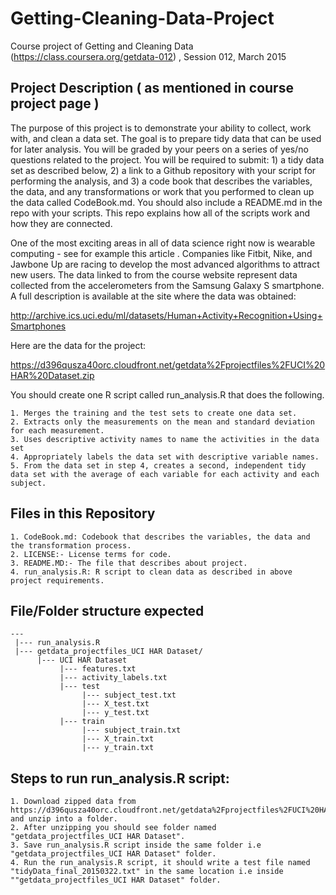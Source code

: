 # Getting-Cleaning-Data-Project

Course project of Getting and Cleaning Data (https://class.coursera.org/getdata-012) , Session 012, March 2015

## Project Description ( as mentioned in course project page ) 

The purpose of this project is to demonstrate your ability to collect, work with, and clean a data set. The goal is to prepare tidy data that can be used for later analysis. You will be graded by your peers on a series of yes/no questions related to the project. You will be required to submit: 1) a tidy data set as described below, 2) a link to a Github repository with your script for performing the analysis, and 3) a code book that describes the variables, the data, and any transformations or work that you performed to clean up the data called CodeBook.md. You should also include a README.md in the repo with your scripts. This repo explains how all of the scripts work and how they are connected. 

One of the most exciting areas in all of data science right now is wearable computing - see for example this article . Companies like Fitbit, Nike, and Jawbone Up are racing to develop the most advanced algorithms to attract new users. The data linked to from the course website represent data collected from the accelerometers from the Samsung Galaxy S smartphone. A full description is available at the site where the data was obtained:

http://archive.ics.uci.edu/ml/datasets/Human+Activity+Recognition+Using+Smartphones

Here are the data for the project:

https://d396qusza40orc.cloudfront.net/getdata%2Fprojectfiles%2FUCI%20HAR%20Dataset.zip

 You should create one R script called run_analysis.R that does the following. 

    1. Merges the training and the test sets to create one data set.
    2. Extracts only the measurements on the mean and standard deviation for each measurement. 
    3. Uses descriptive activity names to name the activities in the data set
    4. Appropriately labels the data set with descriptive variable names. 
    5. From the data set in step 4, creates a second, independent tidy data set with the average of each variable for each activity and each subject.

## Files in this Repository
    1. CodeBook.md: Codebook that describes the variables, the data and the transformation process.
    2. LICENSE:- License terms for code.
    3. README.MD:- The file that describes about project. 
    4. run_analysis.R: R script to clean data as described in above project requirements. 

## File/Folder structure expected
    ---
     |--- run_analysis.R
     |--- getdata_projectfiles_UCI HAR Dataset/
          |--- UCI HAR Dataset
               |--- features.txt
               |--- activity_labels.txt
               |--- test
                    |--- subject_test.txt
                    |--- X_test.txt
                    |--- y_test.txt
               |--- train
                    |--- subject_train.txt
                    |--- X_train.txt
                    |--- y_train.txt
  
## Steps to run run_analysis.R script:
    1. Download zipped data from https://d396qusza40orc.cloudfront.net/getdata%2Fprojectfiles%2FUCI%20HAR%20Dataset.zip  and unzip into a folder.
    2. After unzipping you should see folder named "getdata_projectfiles_UCI HAR Dataset".
    3. Save run_analysis.R script inside the same folder i.e "getdata_projectfiles_UCI HAR Dataset" folder. 
    4. Run the run_analysis.R script, it should write a test file named "tidyData_final_20150322.txt" in the same location i.e inside ""getdata_projectfiles_UCI HAR Dataset" folder.
    
    
    

